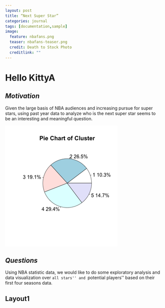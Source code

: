 ```yaml
---
layout: post
title: “Next Super Star”
categories: journal
tags: [documentation,sample]
image:
  feature: nbafans.png
  teaser: nbafans-teaser.png
  credit: Death to Stock Photo
  creditlink: ""
---
```



# **Hello KittyA**

## _Motivation_

Given the large basis of NBA audiences and increasing pursue for super stars, using past year data to analyze who is the next super star seems to be an interesting and meaningful question.

![Right-aligned image](/images/pieCL.png)


## _Questions_

Using NBA statistic data, we would like to do some exploratory analysis and data visualization over ``all stars'' and ``potential players'' based on their first four seasons data.

## Layout1
